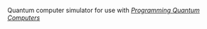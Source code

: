 Quantum computer simulator for use with [*Programming Quantum Computers*](https://learning.oreilly.com/library/view/programming-quantum-computers/9781492039679/)
